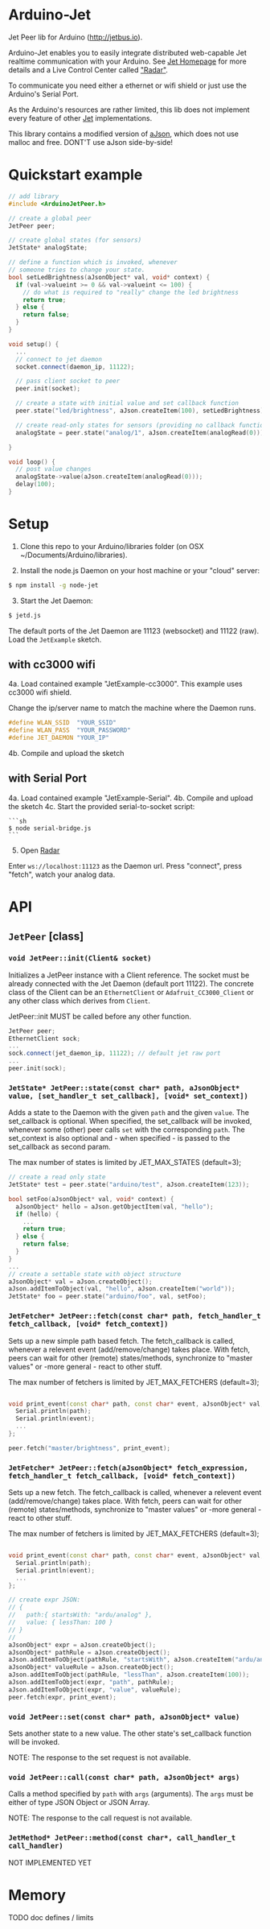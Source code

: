 # Arduino-Jet
Jet Peer lib for Arduino (http://jetbus.io).

Arduino-Jet enables you to easily integrate distributed web-capable Jet realtime
communication with your Arduino. See [Jet Homepage](http://jetbus.io) for more
details and a Live Control Center called ["Radar"](http://jetbus.io/radar.html).

To communicate you need either a ethernet or wifi shield or just use the Arduino's
Serial Port.

As the Arduino's resources are rather limited, this lib does not implement every
feature of other [Jet](http://jetbus.io) implementations.

This library contains a modified version of [aJson](https://github.com/interactive-matter/aJson),
which does not use malloc and free. DONT'T use aJson side-by-side!

# Quickstart example

```c++
// add library
#include <ArduinoJetPeer.h>

// create a global peer
JetPeer peer;

// create global states (for sensors)
JetState* analogState;

// define a function which is invoked, whenever
// someone tries to change your state.
bool setLedBrightness(aJsonObject* val, void* context) {
  if (val->valueint >= 0 && val->valueint <= 100) {
    // do what is required to "really" change the led brightness
    return true;
  } else {
    return false;
  }
}

void setup() {
  ...
  // connect to jet daemon
  socket.connect(daemon_ip, 11122);

  // pass client socket to peer
  peer.init(socket);

  // create a state with initial value and set callback function
  peer.state("led/brightness", aJson.createItem(100), setLedBrightness);

  // create read-only states for sensors (providing no callback function)
  analogState = peer.state("analog/1", aJson.createItem(analogRead(0)));

}

void loop() {
  // post value changes
  analogState->value(aJson.createItem(analogRead(0)));
  delay(100);
}
```
 
# Setup
 
1. Clone this repo to your Arduino/libraries folder (on OSX ~/Documents/Arduino/libraries).

2. Install the node.js Daemon on your host machine or your "cloud" server:

  ```sh
  $ npm install -g node-jet
  ```

3. Start the Jet Daemon:

  ```sh
  $ jetd.js
  ```

  The default ports of the Jet Daemon are 11123 (websocket) and 11122 (raw).
  Load the `JetExample` sketch.

## with cc3000 wifi

4a. Load contained example "JetExample-cc3000". This example uses cc3000 wifi shield.

   Change the ip/server name to match the machine where the Daemon runs.

  ```c++
  #define WLAN_SSID  "YOUR_SSID"
  #define WLAN_PASS  "YOUR_PASSWORD"
  #define JET_DAEMON "YOUR_IP"
  ```

4b. Compile and upload the sketch

## with Serial Port

4a. Load contained example "JetExample-Serial".
4b. Compile and upload the sketch 
4c. Start the provided serial-to-socket script:

	```sh
	$ node serial-bridge.js
	```

5. Open [Radar](http://jetbus.io/radar.html)

  Enter `ws://localhost:11123` as the Daemon url.
  Press "connect", press "fetch", watch your analog data.

# API

## `JetPeer` [class]

### `void JetPeer::init(Client& socket)`

Initializes a JetPeer instance with a Client reference. The socket must be already connected
with the Jet Daemon (default port 11122). The concrete class of the Client can be
an `EthernetClient` or `Adafruit_CC3000_Client` or any other class which derives from `Client`.

JetPeer::init MUST be called before any other function.

```c++
JetPeer peer;
EthernetClient sock;
...
sock.connect(jet_daemon_ip, 11122); // default jet raw port
...
peer.init(sock);
```

### `JetState* JetPeer::state(const char* path, aJsonObject* value, [set_handler_t set_callback], [void* set_context])`

Adds a state to the Daemon with the given `path` and the given `value`.
The set_callback is optional. When specified, the set_callback will be invoked,
whenever some (other) peer calls `set` with the corresponding `path`.
The set_context is also optional and - when specified - is passed to the set_callback
as second param.

The max number of states is limited by JET_MAX_STATES (default=3);

```c++
// create a read only state
JetState* test = peer.state("arduino/test", aJson.createItem(123));
```

```c++
bool setFoo(aJsonObject* val, void* context) {
  aJsonObject* hello = aJson.getObjectItem(val, "hello");
  if (hello) {
    ...
    return true;
  } else {
    return false;
  }
}
...
// create a settable state with object structure
aJsonObject* val = aJson.createObject();
aJson.addItemToObject(val, "hello", aJson.createItem("world"));
JetState* foo = peer.state("arduino/foo", val, setFoo);
```

### `JetFetcher* JetPeer::fetch(const char* path, fetch_handler_t fetch_callback, [void* fetch_context])`

Sets up a new simple path based fetch. The fetch_callback is called, whenever a relevent event
(add/remove/change) takes place. With fetch, peers can wait for other (remote) states/methods,
synchronize to "master values" or -more general - react to other stuff.

The max number of fetchers is limited by JET_MAX_FETCHERS (default=3);

```c++

void print_event(const char* path, const char* event, aJsonObject* val, void* context) {
  Serial.println(path);
  Serial.println(event);
  ...
};

peer.fetch("master/brightness", print_event);
```

### `JetFetcher* JetPeer::fetch(aJsonObject* fetch_expression, fetch_handler_t fetch_callback, [void* fetch_context])`

Sets up a new fetch. The fetch_callback is called, whenever a relevent event
(add/remove/change) takes place. With fetch, peers can wait for other (remote) states/methods,
synchronize to "master values" or -more general - react to other stuff.

The max number of fetchers is limited by JET_MAX_FETCHERS (default=3);

```c++

void print_event(const char* path, const char* event, aJsonObject* val, void* context) {
  Serial.println(path);
  Serial.println(event);
  ...
};

// create expr JSON:
// {
//   path:{ startsWith: "ardu/analog" },
//   value: { lessThan: 100 }
// }
//
aJsonObject* expr = aJson.createObject();
aJsonObject* pathRule = aJson.createObject();
aJson.addItemToObject(pathRule, "startsWith", aJson.createItem("ardu/analog"));
aJsonObject* valueRule = aJson.createObject();
aJson.addItemToObject(pathRule, "lessThan", aJson.createItem(100));
aJson.addItemToObject(expr, "path", pathRule);
aJson.addItemToObject(expr, "value", valueRule);
peer.fetch(expr, print_event);
```

### `void JetPeer::set(const char* path, aJsonObject* value)`

Sets another state to a new value. The other state's set_callback function will
be invoked.

NOTE: The response to the set request is not available.

### `void JetPeer::call(const char* path, aJsonObject* args)`

Calls a method specified by `path` with `args` (arguments). The `args` must be either
of type JSON Object or JSON Array.

NOTE: The response to the call request is not available.

### `JetMethod* JetPeer::method(const char*, call_handler_t call_handler)`

NOT IMPLEMENTED YET

# Memory

TODO doc defines / limits
